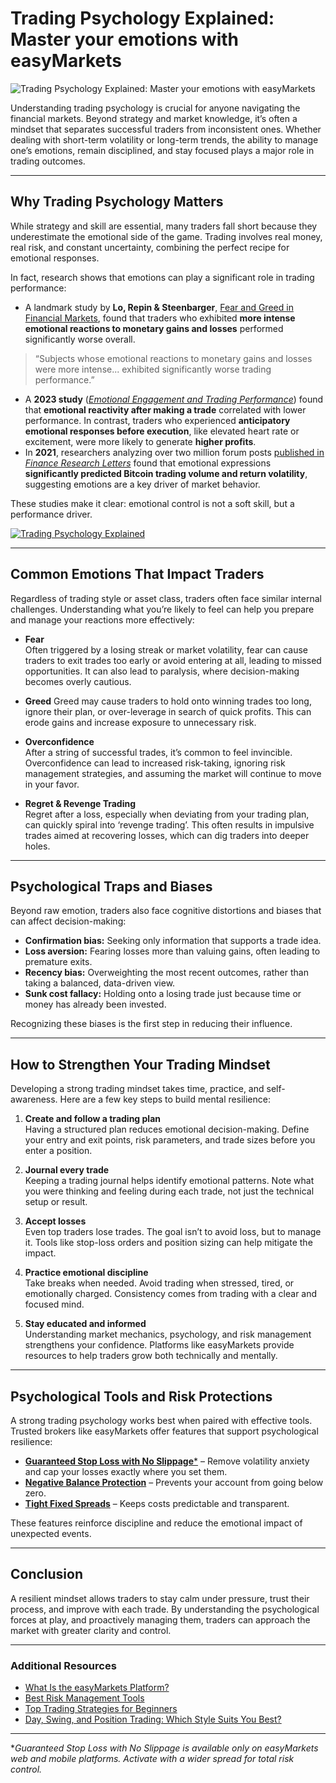<!--meta
title: Trading Psychology Explained: Master your emotions with easyMarkets
slug: trading-psychology-explained
canonical_url: https://www.easymarkets.com/eu/learn-centre/mastering-self/learn-trading-psychology/
keywords: [trading psychology, emotional discipline, trading mindset, forex psychology, trading performance, easyMarkets]
primary-keyword: trading psychology
meta_description: Discover how trading psychology influences performance, with data-driven insights into emotion, mindset, and discipline. Learn how easyMarkets helps traders manage risk and maintain control.
seo_keywords: trading psychology, emotional discipline, trading mindset, forex psychology, trading performance
og_image: https://github.com/user-attachments/assets/ae3951fd-ed2c-4818-be29-a4434a553cab
twitter_card: easyMarkets
word_count: 1200
-->

# Trading Psychology Explained: Master your emotions with easyMarkets

![Trading Psychology Explained: Master your emotions with easyMarkets](https://github.com/user-attachments/assets/7354c0e3-f8f4-4ccb-85d2-bdbacff2de06)

Understanding trading psychology is crucial for anyone navigating the financial markets. Beyond strategy and market knowledge, it’s often a mindset that separates successful traders from inconsistent ones. Whether dealing with short-term volatility or long-term trends, the ability to manage one’s emotions, remain disciplined, and stay focused plays a major role in trading outcomes. 

---

## Why Trading Psychology Matters

While strategy and skill are essential, many traders fall short because they underestimate the emotional side of the game. Trading involves real money, real risk, and constant uncertainty, combining the perfect recipe for emotional responses. 

In fact, research shows that emotions can play a significant role in trading performance: 

- A landmark study by **Lo, Repin & Steenbarger**, [Fear and Greed in Financial Markets](https://web.mit.edu/~alo/www/Papers/AERPub.pdf), found that traders who exhibited **more intense emotional reactions to monetary gains and losses** performed significantly worse overall. 

> “Subjects whose emotional reactions to monetary gains and losses were more intense... exhibited significantly worse trading performance.”

- A **2023 study** ([*Emotional Engagement and Trading Performance*](https://pubsonline.informs.org/doi/full/10.1287/mnsc.2023.4883?)) found that **emotional reactivity after making a trade** correlated with lower performance. In contrast, traders who experienced **anticipatory emotional responses before execution**, like elevated heart rate or excitement, were more likely to generate **higher profits**. 
- In **2021**, researchers analyzing over two million forum posts [published in *Finance Research Letters*](https://www.sciencedirect.com/science/article/abs/pii/S1544612320317268) found that emotional expressions **significantly predicted Bitcoin trading volume and return volatility**, suggesting emotions are a key driver of market behavior. 

These studies make it clear: emotional control is not a soft skill, but a performance driver. 

[![Trading Psychology Explained](https://github.com/user-attachments/assets/800ec6c2-0cd3-47d6-bbee-67dbb536ca29)](https://youtu.be/W1y4-dS94Sw)

---

## Common Emotions That Impact Traders

Regardless of trading style or asset class, traders often face similar internal challenges. Understanding what you’re likely to feel can help you prepare and manage your reactions more effectively: 

- **Fear**  
Often triggered by a losing streak or market volatility, fear can cause traders to exit trades too early or avoid entering at all, leading to missed opportunities. It can also lead to paralysis, where decision-making becomes overly cautious. 

- **Greed**
Greed may cause traders to hold onto winning trades too long, ignore their plan, or over-leverage in search of quick profits. This can erode gains and increase exposure to unnecessary risk. 

- **Overconfidence**  
After a string of successful trades, it’s common to feel invincible. Overconfidence can lead to increased risk-taking, ignoring risk management strategies, and assuming the market will continue to move in your favor. 

- **Regret & Revenge Trading**  
Regret after a loss, especially when deviating from your trading plan, can quickly spiral into ‘revenge trading’. This often results in impulsive trades aimed at recovering losses, which can dig traders into deeper holes. 

---

## Psychological Traps and Biases

Beyond raw emotion, traders also face cognitive distortions and biases that can affect decision-making: 

- **Confirmation bias:** Seeking only information that supports a trade idea.  
- **Loss aversion:** Fearing losses more than valuing gains, often leading to premature exits. 
- **Recency bias:** Overweighting the most recent outcomes, rather than taking a balanced, data-driven view.
- **Sunk cost fallacy:** Holding onto a losing trade just because time or money has already been invested. 

Recognizing these biases is the first step in reducing their influence. 

---

## How to Strengthen Your Trading Mindset

Developing a strong trading mindset takes time, practice, and self-awareness. Here are a few key steps to build mental resilience: 

1. **Create and follow a trading plan**  
   Having a structured plan reduces emotional decision-making. Define your entry and exit points, risk parameters, and trade sizes before you enter a position. 

2. **Journal every trade**  
   Keeping a trading journal helps identify emotional patterns. Note what you were thinking and feeling during each trade, not just the technical setup or result. 

3. **Accept losses**  
   Even top traders lose trades. The goal isn’t to avoid loss, but to manage it. Tools like stop-loss orders and position sizing can help mitigate the impact. 

4. **Practice emotional discipline**  
   Take breaks when needed. Avoid trading when stressed, tired, or emotionally charged. Consistency comes from trading with a clear and focused mind. 

5. **Stay educated and informed**  
   Understanding market mechanics, psychology, and risk management strengthens your confidence. Platforms like easyMarkets provide resources to help traders grow both technically and mentally. 

---

## Psychological Tools and Risk Protections

A strong trading psychology works best when paired with effective tools. Trusted brokers like easyMarkets offer features that support psychological resilience: 

- [**Guaranteed Stop Loss with No Slippage***](https://www.easymarkets.com/eu/trading-conditions/guaranteed-stop-loss/) – Remove volatility anxiety and cap your losses exactly where you set them.  
- [**Negative Balance Protection**](https://www.easymarkets.com/eu/trading-conditions/negative-balance-protection/) – Prevents your account from going below zero.  
- [**Tight Fixed Spreads**](https://www.easymarkets.com/eu/trading-conditions/fixed-spreads/) – Keeps costs predictable and transparent.

These features reinforce discipline and reduce the emotional impact of unexpected events. 

---

## Conclusion

A resilient mindset allows traders to stay calm under pressure, trust their process, and improve with each trade. By understanding the psychological forces at play, and proactively managing them, traders can approach the market with greater clarity and control. 

---

### Additional Resources

- [What Is the easyMarkets Platform?](https://github.com/JohnnyMTP/easyMarkets/blob/main/What%20is%20the%20easyMarkets%20Platform%20and%20How%20Does%20it%20Work.md)
- [Best Risk Management Tools](https://github.com/JohnnyMTP/easyMarkets/blob/main/Risk%20Management%20Tools%20at%20easyMarkets.md)
- [Top Trading Strategies for Beginners](#)
- [Day, Swing, and Position Trading: Which Style Suits You Best?](https://github.com/JohnnyMTP/easyMarkets/blob/main/Day%2C%20Swing%2C%E2%80%AFand%E2%80%AFPosition%20Trading%20with%20easyMarkets%20.md) 

---

\**Guaranteed Stop Loss with No Slippage is available only on easyMarkets web and mobile platforms. Activate with a wider spread for total risk control.*
